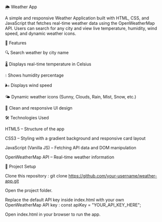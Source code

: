 🌦️ Weather App

A simple and responsive Weather Application built with HTML, CSS, and JavaScript that fetches real-time weather data using the OpenWeatherMap API.
Users can search for any city and view live temperature, humidity, wind speed, and dynamic weather icons.



🚀 Features

🔍 Search weather by city name

🌡️ Displays real-time temperature in Celsius

💧 Shows humidity percentage

🌬️ Displays wind speed

🌤️ Dynamic weather icons (Sunny, Clouds, Rain, Mist, Snow, etc.)

🎨 Clean and responsive UI design


🛠️ Technologies Used

HTML5 – Structure of the app

CSS3 – Styling with a gradient background and responsive card layout

JavaScript (Vanilla JS) – Fetching API data and DOM manipulation

OpenWeatherMap API – Real-time weather information


📂 Project Setup

Clone this repository :  git clone https://github.com/your-username/weather-app.git

Open the project folder.

Replace the default API key inside index.html with your own OpenWeatherMap API key :  const apiKey = "YOUR_API_KEY_HERE";

Open index.html in your browser to run the app.
